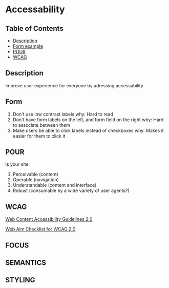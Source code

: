 # Accessability

## Table of Contents

* [Description](#description)
* [Form example](#form)
* [POUR](#pour)
* [WCAG](#wcag)

## Description

Improve user experience for everyone by adressing accessability


## Form

1. Don't use low contrast labels
  why: Hard to read
2. Don't have form labels on the left, and form field on the right
  why: Hard to associate between them
3. Make users be able to click labels instead of checkboxes
  why: Makes it easier for them to click it

## POUR

Is your site:

1. Perceivable (content)
2. Operable (navigation)
3. Understandable (content and interface)
4. Robust (consumable by a wide variety of user agents?)


## WCAG

[Web Content Accessibility Guidelines 2.0](https://www.w3.org/TR/WCAG20/)

[Web Aim Checklist for WCAG 2.0](https://webaim.org/standards/wcag/checklist)


## FOCUS

## SEMANTICS

## STYLING
